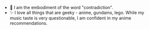 - 👀 I am the embodiment of the word "contradiction".
- ✨ I love all things that are geeky - anime, gundams, lego. While my music taste is very questionable, I am confident in my anime recommendations.

<!---
ArowaYasmeen/ArowaYasmeen is a ✨ special ✨ repository because its `README.md` (this file) appears on your GitHub profile.
You can click the Preview link to take a look at your changes.
--->
